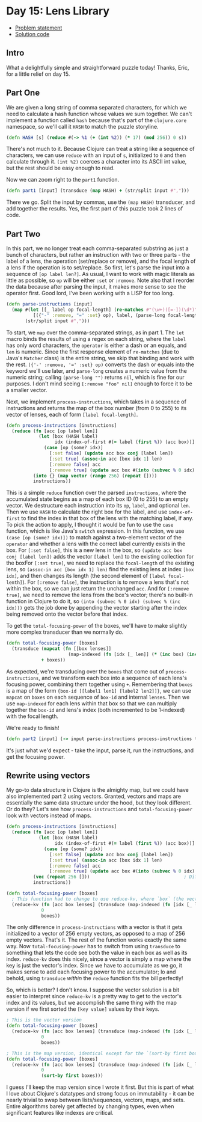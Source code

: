 # Day 15: Lens Library

* [Problem statement](https://adventofcode.com/2023/day/15)
* [Solution code](https://github.com/abyala/advent-2023-clojure/blob/master/src/advent_2023_clojure/day15.clj)

## Intro

What a delightfully simple and straightforward puzzle today! Thanks, Eric, for a little relief on day 15.

## Part One

We are given a long string of comma separated characters, for which we need to calculate a hash function whose values
we sum together. We can't implement a function called `hash` because that's part of the `clojure.core` namespace,
so we'll call it `HASH` to match the puzzle storyline.

```clojure
(defn HASH [s] (reduce #(-> %1 (+ (int %2)) (* 17) (mod 256)) 0 s))
```

There's not much to it. Because Clojure can treat a string like a sequence of characters, we can use `reduce` with an
input of `s`, initialized to `0` and then calculate through it. `(int %2)` coerces a character into its ASCII int
value, but the rest should be easy enough to read.

Now we can zoom right to the `part1` function.

```clojure
(defn part1 [input] (transduce (map HASH) + (str/split input #",")))
```

There we go. Split the input by commas, use the `(map HASH)` transducer, and add together the results. Yes, the first
part of this puzzle took 2 lines of code.

## Part Two

In this part, we no longer treat each comma-separated substring as just a bunch of characters, but rather an
instruction with two or three parts - the label of a lens, the operation (set/replace or remove), and the focal length
of a lens if the operation is to set/replace. So first, let's parse the input into a sequence of `[op label len?]`.
As usual, I want to work with magic literals as little as possible, so `op` will be either `:set` or `:remove`. Note
also that I reorder the data because after parsing the input, it makes more sense to see the operator first. Good lord,
I've been working with a LISP for too long.

```clojure
(defn parse-instructions [input]
  (map #(let [[_ label op focal-length] (re-matches #"(\w+)([=-])(\d*)" %)]
          [({"-" :remove, "=" :set} op), label, (parse-long focal-length)])
       (str/split input #",")))
```

To start, we `map` over the comma-separated strings, as in part 1. The `let` macro binds the results of using a regex
on each string, where the `label` has only word characters, the `operator` is either a dash or an equals, and `len`
is numeric. Since the first response element of `re-matches` (due to Java's `Matcher` class) is the entire string, we
skip that binding and work with the rest. `({'-' :remove, '=' :set} op)` converts the dash or equals into the keyword
we'll use later, and `parse-long` creates a numeric value from the numeric string; calling `(parse-long "")` returns
`nil`, which is fine for our purposes. I don't mind seeing `[:remove "foo" nil]` enough to force it to be a smaller
vector.

Next, we implement `process-instructions`, which takes in a sequence of instructions and returns the map of the box
number (from 0 to 255) to its vector of lenses, each of form `[label focal-length]`.

```clojure
(defn process-instructions [instructions]
  (reduce (fn [acc [op label len]]
            (let [box (HASH label)
                  idx (index-of-first #(= label (first %)) (acc box))]
              (case [op (some? idx)]
                [:set false] (update acc box conj [label len])
                [:set true] (assoc-in acc [box idx 1] len)
                [:remove false] acc
                [:remove true] (update acc box #(into (subvec % 0 idx) (subvec % (inc idx)))))))
          (into {} (map vector (range 256) (repeat [])))
          instructions))
```

This is a simple `reduce` function over the parsed `instructions`, where the accumulated state begins as a map of each
box ID (0 to 255) to an empty vector.  We destructure each instruction into its `op`, `label`, and optional `len`. Then
we use `HASH` to calculate the right box for the label, and use `index-of-first` to find the index in that box of the
lens with the matching label, if any. To pick the action to apply, I thought it would be fun to use the `case` function,
which is like Java's `switch` expression. In this function, we use `(case [op (some? idx)])` to match against a 
two-element vector of the `operator` and whether a lens with the correct label currently exists in the box. For
`[:set false]`, this is a new lens in the box, so `(update acc box conj [label len])` adds the vector `[label len]` to
the existing collection for the boxFor `[:set true]`, we need to replace the `focal-length` of the existing lens, so
`(assoc-in acc [box idx 1] len)` find the existing lens at index `[box idx]`, and then changes its length (the second
element of `[label focal-lenth]`). For `[:remove false]`, the instruction is to remove a lens that's not within the
box, so we can just return the unchanged `acc`. And for `[:remove true]`, we need to remove the lens from the box's
vector; there's no built-in function in Clojure to do it, so `(into (subvec % 0 idx) (subvec % (inc idx)))` gets the
job done by appending the vector starting after the index being removed onto the vector before that index.

To get the `total-focusing-power` of the boxes, we'll have to make slightly more complex transducer than we normally
do.

```clojure
(defn total-focusing-power [boxes]
  (transduce (mapcat (fn [[box lenses]]
                       (map-indexed (fn [idx [_ len]] (* (inc box) (inc idx) len)) lenses)))
             + boxes))
```

As expected, we're transducing over the `boxes` that come out of `process-instructions`, and we transform each box
into a sequence of each lens's focusing power, combining them together using `+`. Remembering that `boxes` is a map
of the form `{box-id [[label1 len1] [label2 len2]]}`, we can use `mapcat` on `boxes` on each sequence of `box-id`
and internal `lenses`. Then we use `map-indexed` for each lens within that box so that we can multiply together the
`box-id` and lens's index (both incremented to be 1-indexed) with the focal length.

We're ready to finish!

```clojure
(defn part2 [input] (-> input parse-instructions process-instructions total-focusing-power))
```

It's just what we'd expect - take the input, parse it, run the instructions, and get the focusing power.

## Rewrite using vectors

My go-to data structure in Clojure is the almighty map, but we could have also implemented part 2 using vectors. 
Granted, vectors and maps are essentially the same data structure under the hood, but they look different. Or do they?
Let's see how `process-instructions` and `total-focusing-power` look with vectors instead of maps.

```clojure
(defn process-instructions [instructions]
  (reduce (fn [acc [op label len]]
            (let [box (HASH label)
                  idx (index-of-first #(= label (first %)) (acc box))]
              (case [op (some? idx)]
                [:set false] (update acc box conj [label len])
                [:set true] (assoc-in acc [box idx 1] len)
                [:remove false] acc
                [:remove true] (update acc box #(into (subvec % 0 idx) (subvec % (inc idx)))))))
          (vec (repeat 256 []))                                   ; Different initializer
          instructions))

(defn total-focusing-power [boxes]
  ; This function had to change to use reduce-kv, where `box` (the vector's index) is the key
  (reduce-kv (fn [acc box lenses] (transduce (map-indexed (fn [idx [_ len]] (* (inc box) (inc idx) len))) + acc lenses))
             0
             boxes))
```

The only difference in `process-instructions` with a vector is that it gets initialized to a vector of 256 empty
vectors, as opposed to a map of 256 empty vectors. That's it. The rest of the function works exactly the same way. Now
`total-focusing-power` has to switch from using `transduce` to something that lets the code see both the value in each
box as well as its index. `reduce-kv` does this nicely, since a vector is simply a map where the key is just the
vector's index. Since we have to accumulate as we go, it makes sense to add each focusing power to the accumulator; 
lo and behold, using `transduce` _within_ the `reduce` function fits the bill perfectly!

So, which is better? I don't know. I suppose the vector solution is a bit easier to interpret since `reduce-kv` is
a pretty way to get to the vector's index and its values, but we accomplish the same thing with the map version if we
first sorted the `[key value]` values by their keys.

```clojure
; This is the vector version
(defn total-focusing-power [boxes]
  (reduce-kv (fn [acc box lenses] (transduce (map-indexed (fn [idx [_ len]] (* (inc box) (inc idx) len))) + acc lenses))
             0
             boxes))

; This is the map version, identical except for the `(sort-by first boxes)` as the data fed in.
(defn total-focusing-power [boxes]
  (reduce-kv (fn [acc box lenses] (transduce (map-indexed (fn [idx [_ len]] (* (inc box) (inc idx) len))) + acc lenses))
             0
             (sort-by first boxes)))
```

I guess I'll keep the map version since I wrote it first. But this is part of what I love about Clojure's datatypes and
strong focus on immutability - it can be nearly trivial to swap between lists/sequences, vectors, maps, and sets.
Entire algorithms barely get affected by changing types, even when significant features like indexes are critical.